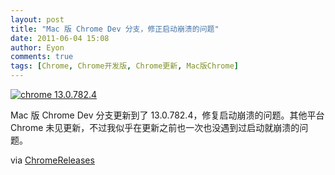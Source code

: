 ```yaml
---
layout: post
title: "Mac 版 Chrome Dev 分支，修正启动崩溃的问题"
date: 2011-06-04 15:08
author: Eyon
comments: true
tags: [Chrome, Chrome开发版, Chrome更新, Mac版Chrome]
---
```

<a href="http://img.chromi.org/2011/06/chrome-13.0.782.4.png">![](http://img.chromi.org/2011/06/chrome-13.0.782.4.png "chrome 13.0.782.4")</a>

Mac 版 Chrome Dev 分支更新到了 13.0.782.4，修复启动崩溃的问题。其他平台 Chrome 未见更新，不过我似乎在更新之前也一次也没遇到过启动就崩溃的问题。

via [ChromeReleases](http://googlechromereleases.blogspot.com/2011/06/dev-channel-update_03.html)
